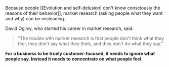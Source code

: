 Because people [[Evolution and self-delusion| don't know consciously the reasons of their behavior]], market research (asking people what they want and why) can be misleading.

David Ogilvy, who started his career in market research, said:
>"The trouble with market research is that people don't think what they feel, they don't say what they think, and they don't do what they say."

**For a business to be truely customer-focused, it needs to ignore what people say. Instead it needs to concentrate on what people feel.**